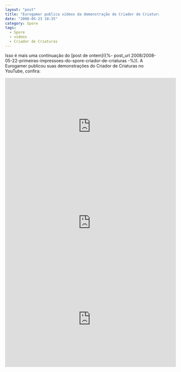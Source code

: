 ```yaml
---
layout: "post"
title: "Eurogamer publica vídeos da demonstração do Criador de Criaturas"
date: "2008-05-23 10:35"
category: Spore
tags:
  - Spore
  - vídeos
  - Criador de Criaturas
---
```


Isso é mais uma continuação do [post de ontem]({%- post_url 2008/2008-05-22-primeiras-impressoes-do-spore-criador-de-criaturas -%}). A Eurogamer publicou suas demonstrações do Criador de Criaturas no YouTube, confira:

<iframe width="560" height="315" src="https://www.youtube-nocookie.com/embed/9l02Ker0il0" frameborder="0" allow="accelerometer; autoplay; encrypted-media; gyroscope; picture-in-picture" allowfullscreen></iframe>

<iframe width="560" height="315" src="https://www.youtube-nocookie.com/embed/GAHjDUlwEyk" frameborder="0" allow="accelerometer; autoplay; encrypted-media; gyroscope; picture-in-picture" allowfullscreen></iframe>

<iframe width="560" height="315" src="https://www.youtube-nocookie.com/embed/7xJXpbjqahQ" frameborder="0" allow="accelerometer; autoplay; encrypted-media; gyroscope; picture-in-picture" allowfullscreen></iframe>
